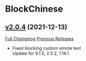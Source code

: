 # BlockChinese

## [v2.0.4](https://github.com/ketho-wow/BlockChinese/tree/v2.0.4) (2021-12-13)
[Full Changelog](https://github.com/ketho-wow/BlockChinese/compare/v2.0.3...v2.0.4) [Previous Releases](https://github.com/ketho-wow/BlockChinese/releases)

- Fixed blocking custom emote text  
    Update for 9.1.5, 2.5.2, 1.14.1  
